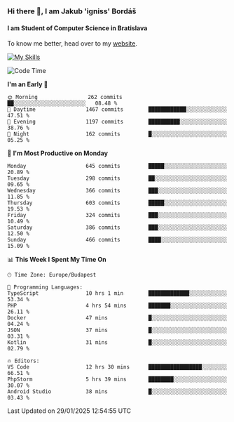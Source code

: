 ### Hi there 👋, I am Jakub 'igniss' Bordáš

#### I am Student of Computer Science in Bratislava
To know me better, head over to my [website](https://bordas.sk).

[![My Skills](https://skillicons.dev/icons?i=js,typescript,html,css,figma,svelte,vue,next,postgresql,nest,express,nodejs)](https://bordas.sk)


<!--START_SECTION:waka-->
![Code Time](http://img.shields.io/badge/Code%20Time-1%2C665%20hrs%2013%20mins-blue)

**I'm an Early 🐤** 

```text
🌞 Morning                262 commits         ██░░░░░░░░░░░░░░░░░░░░░░░   08.48 % 
🌆 Daytime                1467 commits        ████████████░░░░░░░░░░░░░   47.51 % 
🌃 Evening                1197 commits        ██████████░░░░░░░░░░░░░░░   38.76 % 
🌙 Night                  162 commits         █░░░░░░░░░░░░░░░░░░░░░░░░   05.25 % 
```
📅 **I'm Most Productive on Monday** 

```text
Monday                   645 commits         █████░░░░░░░░░░░░░░░░░░░░   20.89 % 
Tuesday                  298 commits         ██░░░░░░░░░░░░░░░░░░░░░░░   09.65 % 
Wednesday                366 commits         ███░░░░░░░░░░░░░░░░░░░░░░   11.85 % 
Thursday                 603 commits         █████░░░░░░░░░░░░░░░░░░░░   19.53 % 
Friday                   324 commits         ███░░░░░░░░░░░░░░░░░░░░░░   10.49 % 
Saturday                 386 commits         ███░░░░░░░░░░░░░░░░░░░░░░   12.50 % 
Sunday                   466 commits         ████░░░░░░░░░░░░░░░░░░░░░   15.09 % 
```


📊 **This Week I Spent My Time On** 

```text
🕑︎ Time Zone: Europe/Budapest

💬 Programming Languages: 
TypeScript               10 hrs 1 min        █████████████░░░░░░░░░░░░   53.34 % 
PHP                      4 hrs 54 mins       ███████░░░░░░░░░░░░░░░░░░   26.11 % 
Docker                   47 mins             █░░░░░░░░░░░░░░░░░░░░░░░░   04.24 % 
JSON                     37 mins             █░░░░░░░░░░░░░░░░░░░░░░░░   03.31 % 
Kotlin                   31 mins             █░░░░░░░░░░░░░░░░░░░░░░░░   02.79 % 

🔥 Editors: 
VS Code                  12 hrs 30 mins      █████████████████░░░░░░░░   66.51 % 
PhpStorm                 5 hrs 39 mins       ████████░░░░░░░░░░░░░░░░░   30.07 % 
Android Studio           38 mins             █░░░░░░░░░░░░░░░░░░░░░░░░   03.43 % 
```


 Last Updated on 29/01/2025 12:54:55 UTC
<!--END_SECTION:waka-->
